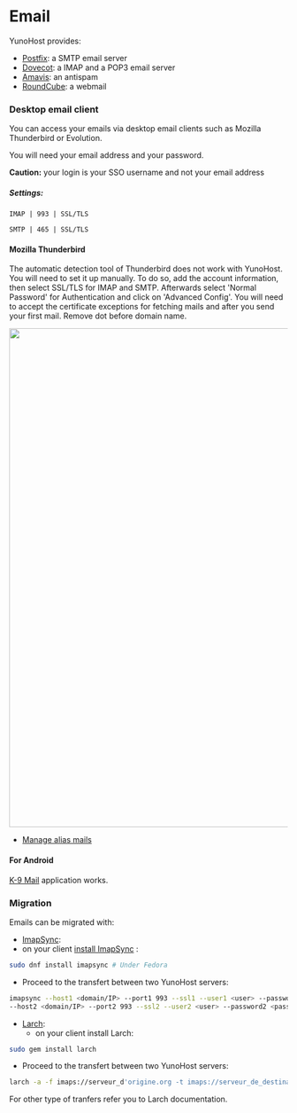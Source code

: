 # Email

YunoHost provides:
* [Postfix](http://www.postfix.org/): a SMTP email server
* [Dovecot](http://www.dovecot.org/): a IMAP and a POP3 email server
* [Amavis](http://amavis.org/): an antispam
* [RoundCube](/apps): a webmail

### Desktop email client
You can access your emails via desktop email clients such as Mozilla Thunderbird or Evolution.

You will need your email address and your password.

**Caution:** your login is your SSO username and not your email address

##### Settings:

`IMAP | 993 | SSL/TLS`

`SMTP | 465 | SSL/TLS`

#### Mozilla Thunderbird

The automatic detection tool of Thunderbird does not work with YunoHost. You will need to set it up manually. To do so, add the account information, then select SSL/TLS for IMAP and SMTP. Afterwards select 'Normal Password' for Authentication and click on 'Advanced Config'. You will need to accept the certificate exceptions for fetching mails and after you send your first mail. Remove dot before domain name.

<img src="https://yunohost.org/images/thunderbird-config.png" width=900>

* [Manage alias mails](https://support.mozilla.org/en-US/kb/configuring-email-aliases)

#### For Android
[K-9 Mail](https://en.wikipedia.org/wiki/K-9_Mail) application works.

### Migration
Emails can be migrated with:
* [ImapSync](http://imapsync.lamiral.info/):
 * on your client [install ImapSync](http://imapsync.lamiral.info/INSTALL) :
```bash
sudo dnf install imapsync # Under Fedora
```
 * Proceed to the transfert between two YunoHost servers:
```bash
imapsync --host1 <domain/IP> --port1 993 --ssl1 --user1 <user> --password1 <password> \
--host2 <domain/IP> --port2 993 --ssl2 --user2 <user> --password2 <password>
```
* [Larch](https://github.com/rgrove/larch/):
  * on your client install Larch:
```bash
sudo gem install larch
```
  * Proceed to the transfert between two YunoHost servers:
```bash
larch -a -f imaps://serveur_d'origine.org -t imaps://serveur_de_destination.org
```
For other type of tranfers refer you to Larch documentation.

